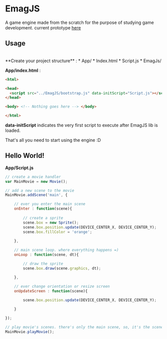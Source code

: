 # EmagJS 
A game engine made from the scratch for the purpose of studying game development. current prototype <a target="_blank" href="http://wwww.acoabaia.com.br/prototipo">here</a>


## Usage
<br>
**Create your project structure** :
  * App/
   * Index.html
   * Script.js
  * EmagJs/
  
<br>

**App/index.html** :

```html
<html>

<head>
  <script src="../EmagJS/bootstrap.js" data-initScript="Script.js"></script>
</head>

<body> <!-- Nothing goes here --> </body>

</html>
```
**data-initScript** indicates the very first script to execute after EmagJS lib is loaded. <br>

That's all you need to start using the engine :D
<br>

## Hello World!

**App/Script.js**
```js
// create a movie handler
var MainMovie = new Movie();

// add a new scene to the movie
MainMovie.addScene('main', {

    // ever you enter the main scene
    onEnter : function(scene){
        
        // create a sprite
        scene.box = new Sprite();
        scene.box.position.update(DEVICE_CENTER_X, DEVICE_CENTER_Y);
        scene.box.fillColor = 'orange';
        
    },

    // main scene loop. where everything happens =)
    onLoop : function(scene, dt){

        // draw the sprite
        scene.box.draw(scene.graphics, dt);

    },
  
    // ever change orientation or resize screen
    onUpdateScreen : function(scene){

        scene.box.position.update(DEVICE_CENTER_X, DEVICE_CENTER_Y);

    }

});

// play movie's scenes. there's only the main scene, so, it's the scene to play
MainMovie.playMovie();
